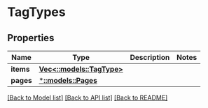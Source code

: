 # TagTypes

## Properties

Name | Type | Description | Notes
------------ | ------------- | ------------- | -------------
**items** | [**Vec<::models::TagType>**](TagType.md) |  | 
**pages** | [***::models::Pages**](Pages.md) |  | 

[[Back to Model list]](../README.md#documentation-for-models) [[Back to API list]](../README.md#documentation-for-api-endpoints) [[Back to README]](../README.md)



